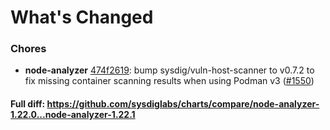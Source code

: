 # What's Changed

### Chores
- **node-analyzer** [474f2619](https://github.com/sysdiglabs/charts/commit/474f26194a45b6b0b694cdf58627ad01abac95d2): bump sysdig/vuln-host-scanner to v0.7.2 to fix missing container scanning results when using Podman v3 ([#1550](https://github.com/sysdiglabs/charts/issues/1550))
#### Full diff: https://github.com/sysdiglabs/charts/compare/node-analyzer-1.22.0...node-analyzer-1.22.1
